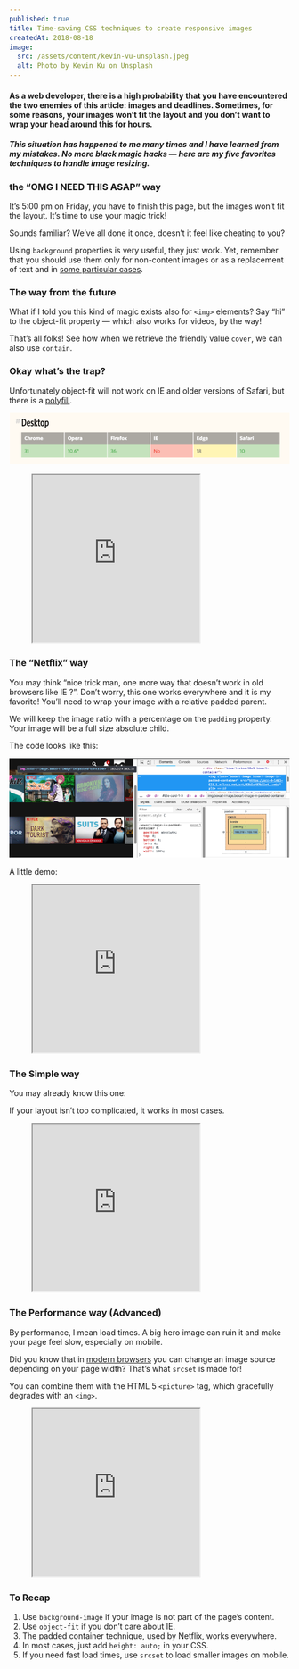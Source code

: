 ```yaml
---
published: true
title: Time-saving CSS techniques to create responsive images
createdAt: 2018-08-18
image:
  src: /assets/content/kevin-vu-unsplash.jpeg
  alt: Photo by Kevin Ku on Unsplash
---
```


#### As a web developer, there is a high probability that you have encountered the two enemies of this article: images and deadlines. Sometimes, for some reasons, your images won’t fit the layout and you don’t want to wrap your head around this for hours.

<!--more-->

##### This situation has happened to me many times and I have learned from my mistakes. No more black magic hacks — here are my five favorites techniques to handle image resizing.

### the “OMG I NEED THIS ASAP” way

It’s 5:00 pm on Friday, you have to finish this page, but the images won’t fit the layout. It’s time to use your magic trick!

Sounds familiar? We’ve all done it once, doesn’t it feel like cheating to you?

Using `background` properties is very useful, they just work. Yet, remember that you should use them only for non-content images or as a replacement of text and in [some particular cases](https://stackoverflow.com/a/1469139).

### The way from the future

What if I told you this kind of magic exists also for `<img>` elements? Say “hi” to the object-fit property — which also works for videos, by the way!

That’s all folks! See how when we retrieve the friendly value `cover`, we can also use `contain`.

### Okay what’s the trap?

Unfortunately object-fit will not work on IE and older versions of Safari, but there is a [polyfill](https://github.com/fregante/object-fit-images).

![](/assets/content/1_d0wZwFpXGiAYH9_NrJCroA-1.png 'https://github.com/fregante/object-fit-images')

<figure><iframe src="https://codepen.io/adri_zag/embed/preview/VBQJYg?height=300&amp;slug-hash=VBQJYg&amp;default-tabs=html,result&amp;host=https://codepen.io" height="300"></iframe></figure>

### The “Netflix” way

You may think “nice trick man, one more way that doesn’t work in old browsers like IE ?”. Don’t worry, this one works everywhere and it is my favorite! You’ll need to wrap your image with a relative padded parent.

We will keep the image ratio with a percentage on the `padding` property. Your image will be a full size absolute child.

The code looks like this:

![](/assets/content/1_rTrhAIVolZR2oQh2ou1jXg-1.png 'Take a look at the class names !')

A little demo:

<figure><iframe src="https://codepen.io/adri_zag/embed/preview/BPrejO?height=300&amp;slug-hash=BPrejO&amp;default-tabs=html,result&amp;host=https://codepen.io" height="300" data-dashlane-frameid="1611"></iframe></figure>

### The Simple way

You may already know this one:

If your layout isn’t too complicated, it works in most cases.

<figure><iframe src="https://codepen.io/adri_zag/embed/preview/LBQvwy?height=300&amp;slug-hash=LBQvwy&amp;default-tabs=html,result&amp;host=https://codepen.io" height="300" data-dashlane-frameid="1612"></iframe></figure>

### The Performance way (Advanced)

By performance, I mean load times. A big hero image can ruin it and make your page feel slow, especially on mobile.

Did you know that in [modern browsers](https://caniuse.com/#feat=srcset) you can change an image source depending on your page width? That’s what `srcset` is made for!

You can combine them with the HTML 5 `<picture>` tag, which gracefully degrades with an `<img>`.

<figure><iframe src="https://codepen.io/adri_zag/embed/preview/pZLBpx?height=300&amp;slug-hash=pZLBpx&amp;default-tabs=html,result&amp;host=https://codepen.io" height="300" data-dashlane-frameid="1613"></iframe></figure>

### To Recap

1.  Use `background-image` if your image is not part of the page’s content.
2.  Use `object-fit` if you don’t care about IE.
3.  The padded container technique, used by Netflix, works everywhere.
4.  In most cases, just add `height: auto;` in your CSS.
5.  If you need fast load times, use `srcset` to load smaller images on mobile.
